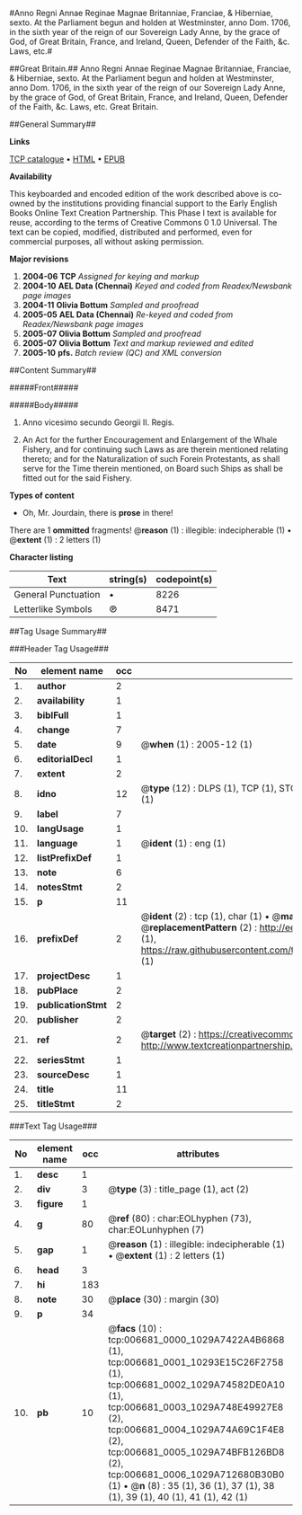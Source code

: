 #Anno Regni Annae Reginae Magnae Britanniae, Franciae, & Hiberniae, sexto. At the Parliament begun and holden at Westminster, anno Dom. 1706, in the sixth year of the reign of our Sovereign Lady Anne, by the grace of God, of Great Britain, France, and Ireland, Queen, Defender of the Faith, &c. Laws, etc.#

##Great Britain.##
Anno Regni Annae Reginae Magnae Britanniae, Franciae, & Hiberniae, sexto. At the Parliament begun and holden at Westminster, anno Dom. 1706, in the sixth year of the reign of our Sovereign Lady Anne, by the grace of God, of Great Britain, France, and Ireland, Queen, Defender of the Faith, &c.
Laws, etc.
Great Britain.

##General Summary##

**Links**

[TCP catalogue](http://www.ota.ox.ac.uk/tcp/)  • 
[HTML](http://tei.it.ox.ac.uk/tcp/Texts-HTML/free/N05/N05286.html)  • 
[EPUB](http://tei.it.ox.ac.uk/tcp/Texts-EPUB/free/N05/N05286.epub)

**Availability**

This keyboarded and encoded edition of the
	       work described above is co-owned by the institutions
	       providing financial support to the Early English Books
	       Online Text Creation Partnership. This Phase I text is
	       available for reuse, according to the terms of Creative
	       Commons 0 1.0 Universal. The text can be copied,
	       modified, distributed and performed, even for
	       commercial purposes, all without asking permission.

**Major revisions**

1. __2004-06__ __TCP__ *Assigned for keying and markup*
1. __2004-10__ __AEL Data (Chennai)__ *Keyed and coded from Readex/Newsbank page images*
1. __2004-11__ __Olivia Bottum__ *Sampled and proofread*
1. __2005-05__ __AEL Data (Chennai)__ *Re-keyed and coded from Readex/Newsbank page images*
1. __2005-07__ __Olivia Bottum__ *Sampled and proofread*
1. __2005-07__ __Olivia Bottum__ *Text and markup reviewed and edited*
1. __2005-10__ __pfs.__ *Batch review (QC) and XML conversion*

##Content Summary##

#####Front#####

#####Body#####

1. Anno vicesimo secundo Georgii II. Regis.

1. An Act for the further Encouragement and Enlargement of the Whale Fishery, and for continuing such Laws as are therein mentioned relating thereto; and for the Naturalization of such Forein Protestants, as shall serve for the Time therein mentioned, on Board such Ships as shall be fitted out for the said Fishery.

**Types of content**

  * Oh, Mr. Jourdain, there is **prose** in there!

There are 1 **ommitted** fragments! 
 @__reason__ (1) : illegible: indecipherable (1)  •  @__extent__ (1) : 2 letters (1)

**Character listing**


|Text|string(s)|codepoint(s)|
|---|---|---|
|General Punctuation|•|8226|
|Letterlike Symbols|℗|8471|

##Tag Usage Summary##

###Header Tag Usage###

|No|element name|occ|attributes|
|---|---|---|---|
|1.|__author__|2||
|2.|__availability__|1||
|3.|__biblFull__|1||
|4.|__change__|7||
|5.|__date__|9| @__when__ (1) : 2005-12 (1)|
|6.|__editorialDecl__|1||
|7.|__extent__|2||
|8.|__idno__|12| @__type__ (12) : DLPS (1), TCP (1), STC (7), NOTIS (1), IMAGE-SET (1), EVANS-CITATION (1)|
|9.|__label__|7||
|10.|__langUsage__|1||
|11.|__language__|1| @__ident__ (1) : eng (1)|
|12.|__listPrefixDef__|1||
|13.|__note__|6||
|14.|__notesStmt__|2||
|15.|__p__|11||
|16.|__prefixDef__|2| @__ident__ (2) : tcp (1), char (1)  •  @__matchPattern__ (2) : ([0-9\-]+):([0-9IVX]+) (1), (.+) (1)  •  @__replacementPattern__ (2) : http://eebo.chadwyck.com/downloadtiff?vid=$1&page=$2 (1), https://raw.githubusercontent.com/textcreationpartnership/Texts/master/tcpchars.xml#$1 (1)|
|17.|__projectDesc__|1||
|18.|__pubPlace__|2||
|19.|__publicationStmt__|2||
|20.|__publisher__|2||
|21.|__ref__|2| @__target__ (2) : https://creativecommons.org/publicdomain/zero/1.0/ (1), http://www.textcreationpartnership.org/docs/. (1)|
|22.|__seriesStmt__|1||
|23.|__sourceDesc__|1||
|24.|__title__|11||
|25.|__titleStmt__|2||


###Text Tag Usage###

|No|element name|occ|attributes|
|---|---|---|---|
|1.|__desc__|1||
|2.|__div__|3| @__type__ (3) : title_page (1), act (2)|
|3.|__figure__|1||
|4.|__g__|80| @__ref__ (80) : char:EOLhyphen (73), char:EOLunhyphen (7)|
|5.|__gap__|1| @__reason__ (1) : illegible: indecipherable (1)  •  @__extent__ (1) : 2 letters (1)|
|6.|__head__|3||
|7.|__hi__|183||
|8.|__note__|30| @__place__ (30) : margin (30)|
|9.|__p__|34||
|10.|__pb__|10| @__facs__ (10) : tcp:006681_0000_1029A7422A4B6868 (1), tcp:006681_0001_10293E15C26F2758 (1), tcp:006681_0002_1029A74582DE0A10 (1), tcp:006681_0003_1029A748E49927E8 (2), tcp:006681_0004_1029A74A69C1F4E8 (2), tcp:006681_0005_1029A74BFB126BD8 (2), tcp:006681_0006_1029A712680B30B0 (1)  •  @__n__ (8) : 35 (1), 36 (1), 37 (1), 38 (1), 39 (1), 40 (1), 41 (1), 42 (1)|
